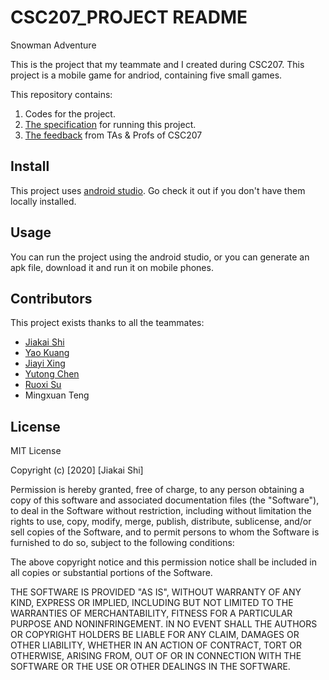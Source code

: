# CSC207_PROJECT README
Snowman Adventure

This is the project that my teammate and I created during CSC207. This project is a mobile game for andriod, containing five small games.

This repository contains:

1. Codes for the project.
2. [The specification](SnowmanAdvanture/README.txt) for running this project.
3. [The feedback](Feedback.txt) from TAs & Profs of CSC207

## Install
This project uses [android studio](https://developer.android.com/studio). Go check it out if you don't have them locally installed.

## Usage

You can run the project using the android studio, or you can generate an apk file, download it and run it on mobile phones.

## Contributors

This project exists thanks to all the teammates:
- [Jiakai Shi](https://github.com/VictorS67)
- [Yao Kuang](https://github.com/kylin99)
- [Jiayi Xing](https://github.com/shURenZHOUluxun)
- [Yutong Chen](https://github.com/GAsInGood)
- [Ruoxi Su](https://github.com/SunashZero)
- Mingxuan Teng

## License
MIT License

Copyright (c) [2020] [Jiakai Shi]

Permission is hereby granted, free of charge, to any person obtaining a copy
of this software and associated documentation files (the "Software"), to deal
in the Software without restriction, including without limitation the rights
to use, copy, modify, merge, publish, distribute, sublicense, and/or sell
copies of the Software, and to permit persons to whom the Software is
furnished to do so, subject to the following conditions:

The above copyright notice and this permission notice shall be included in all
copies or substantial portions of the Software.

THE SOFTWARE IS PROVIDED "AS IS", WITHOUT WARRANTY OF ANY KIND, EXPRESS OR
IMPLIED, INCLUDING BUT NOT LIMITED TO THE WARRANTIES OF MERCHANTABILITY,
FITNESS FOR A PARTICULAR PURPOSE AND NONINFRINGEMENT. IN NO EVENT SHALL THE
AUTHORS OR COPYRIGHT HOLDERS BE LIABLE FOR ANY CLAIM, DAMAGES OR OTHER
LIABILITY, WHETHER IN AN ACTION OF CONTRACT, TORT OR OTHERWISE, ARISING FROM,
OUT OF OR IN CONNECTION WITH THE SOFTWARE OR THE USE OR OTHER DEALINGS IN THE
SOFTWARE.